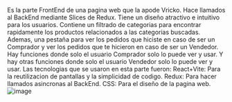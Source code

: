 Es la parte FrontEnd de una pagina web que la apode Vricko. Hace llamados al BackEnd mediante Slices de Redux. Tiene un diseño atractivo e intuitivo para los usuarios.
Contiene un filtrado de categorias para encontrar rapidamente los productos relacionados a las categorias buscadas. 
Ademas, una pestaña para ver los pedidos que hiciste en caso de ser un Comprador y ver los pedidos que te hicieron en caso de ser un Vendedor.
Hay funciones donde solo el usuario Comprador solo lo puede ver y usar. Y hay otras funciones donde solo el usuario Vendedor solo lo puede ver y usar.
Las tecnologias que se usaron en esta parte fueron:
React+Vite: Para la reutilizacion de pantallas y la simplicidad de codigo. 
Redux: Para hacer llamados asincronas al BackEnd.
CSS: Para el diseño de la pagina web.
![image](https://github.com/user-attachments/assets/aaa43abf-fba4-4683-83c6-df7e47382474)
